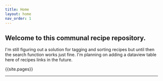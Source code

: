 ```yaml
---
title: Home
layout: home
nav_order: 1
---
```

## Welcome to this communal recipe repository. 

I'm still figuring out a solution for tagging and sorting recipes but until then the search function works just fine.
I'm planning on adding a dataview table here of recipes links in the future.

{{site.pages}}

----

[Just the Docs]: https://just-the-docs.github.io/just-the-docs/
[GitHub Pages]: https://docs.github.com/en/pages
[README]: https://github.com/just-the-docs/just-the-docs-template/blob/main/README.md
[Jekyll]: https://jekyllrb.com
[GitHub Pages / Actions workflow]: https://github.blog/changelog/2022-07-27-github-pages-custom-github-actions-workflows-beta/
[use this template]: https://github.com/just-the-docs/just-the-docs-template/generate
